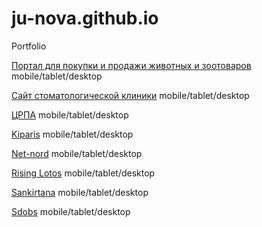 # ju-nova.github.io
Portfolio


[Портал для покупки и продажи животных и зoотоваров](https://ju-nova.github.io/petsexpert/ "Petsexpert")  mobile/tablet/desktop

[Сайт стоматологической клиники](https://ju-nova.github.io/dent/ "Dent")  mobile/tablet/desktop

[ЦРПА](https://ju-nova.github.io/crpa/ "CRPA")  mobile/tablet/desktop

[Kiparis](https://ju-nova.github.io/kiparis/ "Kiparis")  mobile/tablet/desktop

[Net-nord](https://ju-nova.github.io/net-nord/ "Net-nord")  mobile/tablet/desktop

[Rising Lotos](https://ju-nova.github.io/rising_lotos/ "Rising Lotos")  mobile/tablet/desktop

[Sankirtana](https://ju-nova.github.io/sankirtana/ "Sankirtana")  mobile/tablet/desktop

[Sdobs](https://ju-nova.github.io/sdobs/ "Sdobs")  mobile/tablet/desktop

